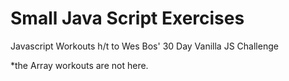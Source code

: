 # Small Java Script Exercises

Javascript Workouts h/t to Wes Bos' 30 Day Vanilla JS Challenge

*the Array workouts are not here.
